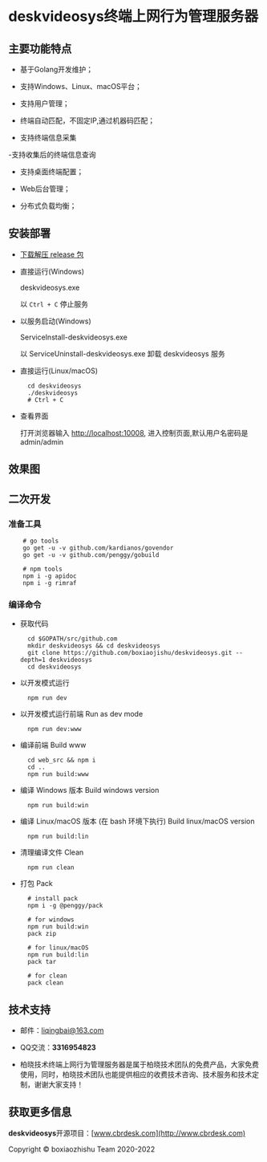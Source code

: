 # deskvideosys终端上网行为管理服务器


## 主要功能特点

- 基于Golang开发维护；

- 支持Windows、Linux、macOS平台；

- 支持用户管理；

- 终端自动匹配，不固定IP,通过机器码匹配；

- 支持终端信息采集

-支持收集后的终端信息查询

- 支持桌面终端配置；

- Web后台管理；

- 分布式负载均衡；


## 安装部署

- [下载解压 release 包](https://github.com/boxiaojishu/deskvideosys/releases)

- 直接运行(Windows)

    deskvideosys.exe
    
    以 `Ctrl + C` 停止服务

- 以服务启动(Windows)

    ServiceInstall-deskvideosys.exe
    
    以 ServiceUninstall-deskvideosys.exe 卸载 deskvideosys 服务

- 直接运行(Linux/macOS)

		cd deskvideosys
		./deskvideosys
		# Ctrl + C


- 查看界面
	
	打开浏览器输入 [http://localhost:10008](http://localhost:10008), 进入控制页面,默认用户名密码是admin/admin


## 效果图


## 二次开发

### 准备工具

        # go tools
        go get -u -v github.com/kardianos/govendor
        go get -u -v github.com/penggy/gobuild

        # npm tools
        npm i -g apidoc
        npm i -g rimraf


### 编译命令

- 获取代码

        cd $GOPATH/src/github.com
        mkdir deskvideosys && cd deskvideosys
        git clone https://github.com/boxiaojishu/deskvideosys.git --depth=1 deskvideosys
        cd deskvideosys

- 以开发模式运行

        npm run dev

- 以开发模式运行前端 Run as dev mode

        npm run dev:www       

- 编译前端  Build www

        cd web_src && npm i
        cd ..
        npm run build:www

- 编译 Windows 版本 Build windows version

        npm run build:win

- 编译 Linux/macOS 版本 (在 bash 环境下执行) Build linux/macOS version

        npm run build:lin       

- 清理编译文件 Clean

        npm run clean 

- 打包 Pack

        # install pack
        npm i -g @penggy/pack

        # for windows
        npm run build:win
        pack zip

        # for linux/macOS
        npm run build:lin
        pack tar

        # for clean
        pack clean


## 技术支持

- 邮件：[liqingbai@163.com](mailto:liqingbai@163.com) 

- QQ交流：**3316954823**

- 柏晓技术终端上网行为管理服务器是属于柏晓技术团队的免费产品，大家免费使用，同时，柏晓技术团队也能提供相应的收费技术咨询、技术服务和技术定制，谢谢大家支持！


## 获取更多信息

**deskvideosys**开源项目：[www.cbrdesk.com](http://www.cbrdesk.com)

Copyright &copy; boxiaozhishu Team 2020-2022

